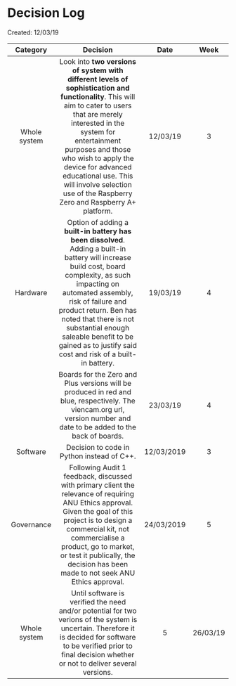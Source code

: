  # Decision Log
 Created: 12/03/19

| Category        | Decision           | Date  |  Week |
| :-------------: |:-------------:| :-----:| :-----:|
| Whole system      |Look into **two versions of system with different levels of sophistication and functionality**. This will aim to cater to users that are merely interested in the system for entertainment purposes and those who wish to apply the device for advanced educational use. This will involve selection use of the Raspberry Zero and Raspberry A+ platform.  | 12/03/19 | 3 |
|Hardware| Option of adding a **built-in battery has been dissolved**. Adding a built-in battery will increase build cost, board complexity, as such impacting on automated assembly, risk of failure and product return. Ben has noted that there is not substantial enough saleable benefit to be gained as to justify said cost and risk of a built-in battery.|19/03/19|4|
||Boards for the Zero and Plus versions will be produced in red and blue, respectively. The viencam.org url, version number and date to be added to the back of boards.|23/03/19|4|
|Software|Decision to code in Python instead of C++.|12/03/2019|3|
|Governance|Following Audit 1 feedback, discussed with primary client the relevance of requiring ANU Ethics approval. Given the goal of this project is to design a commercial kit, not commercialise a product, go to market, or test it publically, the decision has been made to not seek ANU Ethics approval. |24/03/2019|5|
|Whole system|Until software is verified the need and/or potential for two verions of the system is uncertain. Therefore it is decided for software to be verified prior to final decision whether or not to deliver several versions.|5|26/03/19|
